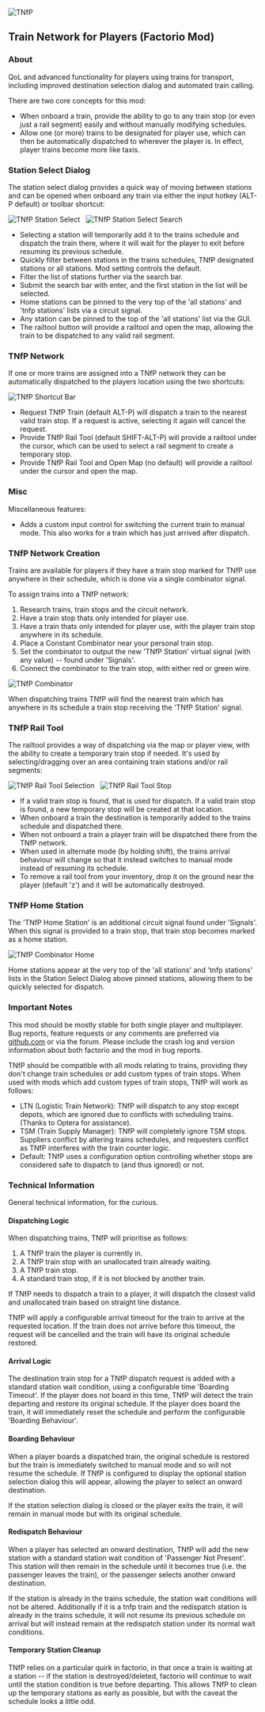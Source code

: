 ![TNfP](https://leehuk.github.io/factorio-tnfp/docs/images/tnfp-logo.png)
## Train Network for Players (Factorio Mod)

### About
QoL and advanced functionality for players using trains for transport, including improved destination selection dialog and automated train calling.

There are two core concepts for this mod:

* When onboard a train, provide the ability to go to any train stop (or even just a rail segment) easily and without manually modifying schedules.
* Allow one (or more) trains to be designated for player use, which can then be automatically dispatched to wherever the player is.  In effect, player trains become more like taxis.

### Station Select Dialog
The station select dialog provides a quick way of moving between stations and can be opened when onboard any train via either the input hotkey (ALT-P default) or toolbar shortcut:

![TNfP Station Select](https://leehuk.github.io/factorio-tnfp/docs/images/tnfp-screenshot-stationselect.jpg)
&nbsp;
![TNfP Station Select Search](https://leehuk.github.io/factorio-tnfp/docs/images/tnfp-screenshot-stationselect-search.jpg)

* Selecting a station will temporarily add it to the trains schedule and dispatch the train there, where it will wait for the player to exit before resuming its previous schedule.
* Quickly filter between stations in the trains schedules, TNfP designated stations or all stations.  Mod setting controls the default.
* Filter the list of stations further via the search bar.
* Submit the search bar with enter, and the first station in the list will be selected.
* Home stations can be pinned to the very top of the 'all stations' and 'tnfp stations' lists via a circuit signal.
* Any station can be pinned to the top of the 'all stations' list via the GUI.
* The railtool button will provide a railtool and open the map, allowing the train to be dispatched to any valid rail segment.

### TNfP Network
If one or more trains are assigned into a TNfP network they can be automatically dispatched to the players location using the two shortcuts:

![TNfP Shortcut Bar](https://leehuk.github.io/factorio-tnfp/docs/images/tnfp-screenshot-shortcutbar.jpg)

* Request TNfP Train (default ALT-P) will dispatch a train to the nearest valid train stop.  If a request is active, selecting it again will cancel the request.
* Provide TNfP Rail Tool (default SHIFT-ALT-P) will provide a railtool under the cursor, which can be used to select a rail segment to create a temporary stop.
* Provide TNfP Rail Tool and Open Map (no default) will provide a railtool under the cursor and open the map.

### Misc
Miscellaneous features:

* Adds a custom input control for switching the current train to manual mode.  This also works for a train which has just arrived after dispatch.

### TNfP Network Creation
Trains are available for players if they have a train stop marked for TNfP use anywhere in their schedule, which is done via a single combinator signal.

To assign trains into a TNfP network:
1. Research trains, train stops and the circuit network.
1. Have a train stop thats only intended for player use.
1. Have a train thats only intended for player use, with the player train stop anywhere in its schedule.
1. Place a Constant Combinator near your personal train stop.
1. Set the combinator to output the new 'TNfP Station' virtual signal (with any value) -- found under 'Signals'.
1. Connect the combinator to the train stop, with either red or green wire.

![TNfP Combinator](https://leehuk.github.io/factorio-tnfp/docs/images/tnfp-screenshot-combinator.jpg)

When dispatching trains TNfP will find the nearest train which has anywhere in its schedule a train stop receiving the 'TNfP Station' signal.

### TNfP Rail Tool
The railtool provides a way of dispatching via the map or player view, with the ability to create a temporary train stop if needed.  It's used by selecting/dragging over an area containing train stations and/or rail segments:

![TNfP Rail Tool Selection](https://leehuk.github.io/factorio-tnfp/docs/images/tnfp-screenshot-railtool-selection.jpg)
&nbsp;
![TNfP Rail Tool Stop](https://leehuk.github.io/factorio-tnfp/docs/images/tnfp-screenshot-railtool-station.jpg)

* If a valid train stop is found, that is used for dispatch.  If a valid train stop is found, a new temporary stop will be created at that location.
* When onboard a train the destination is temporarily added to the trains schedule and dispatched there.
* When not onboard a train a player train will be dispatched there from the TNfP network.
* When used in alternate mode (by holding shift), the trains arrival behaviour will change so that it instead switches to manual mode instead of resuming its schedule.
* To remove a rail tool from your inventory, drop it on the ground near the player (default 'z') and it will be automatically destroyed.

### TNfP Home Station
The 'TNfP Home Station' is an additional circuit signal found under 'Signals'.  When this signal is provided to a train stop, that train stop becomes marked as a home station.

![TNfP Combinator Home](https://leehuk.github.io/factorio-tnfp/docs/images/tnfp-screenshot-combinator-home.jpg)

Home stations appear at the very top of the 'all stations' and 'tnfp stations' lists in the Station Select Dialog above pinned stations, allowing them to be quickly selected for dispatch.

### Important Notes
This mod should be mostly stable for both single player and multiplayer.  Bug reports, feature requests or any comments are preferred via [github.com](https://github.com/leehuk/factorio-tnfp/) or via the forum.  Please include the crash log and version information about both factorio and the mod in bug reports.

TNfP should be compatible with all mods relating to trains, providing they don't change train schedules or add custom types of train stops.  When used with mods which add custom types of train stops, TNfP will work as follows:

* LTN (Logistic Train Network): TNfP will dispatch to any stop except depots, which are ignored due to conflicts with scheduling trains.  (Thanks to Optera for assistance).
* TSM (Train Supply Manager): TNfP will completely ignore TSM stops.  Suppliers conflict by altering trains schedules, and requesters conflict as TNfP interferes with the train counter logic.
* Default: TNfP uses a configuration option controlling whether stops are considered safe to dispatch to (and thus ignored) or not.

### Technical Information

General technical information, for the curious.

#### Dispatching Logic

When dispatching trains, TNfP will prioritise as follows:

1. A TNfP train the player is currently in.
1. A TNfP train stop with an unallocated train already waiting.
1. A TNfP train stop.
1. A standard train stop, if it is not blocked by another train.

If TNfP needs to dispatch a train to a player, it will dispatch the closest valid and unallocated train based on straight line distance.

TNfP will apply a configurable arrival timeout for the train to arrive at the requested location.  If the train does not arrive before this timeout, the request will be cancelled and the train will have its original schedule restored.

#### Arrival Logic

The destination train stop for a TNfP dispatch request is added with a standard station wait condition, using a configurable time 'Boarding Timeout'.  If the player does not board in this time, TNfP will detect the train departing and restore its original schedule.  If the player does board the train, it will immediately reset the schedule and perform the configurable 'Boarding Behaviour'.

#### Boarding Behaviour

When a player boards a dispatched train, the original schedule is restored but the train is immediately switched to manual mode and so will not resume the schedule.  If TNfP is configured to display the optional station selection dialog this will appear, allowing the player to select an onward destination.

If the station selection dialog is closed or the player exits the train, it will remain in manual mode but with its original schedule.

#### Redispatch Behaviour

When a player has selected an onward destination, TNfP will add the new station with a standard station wait condition of 'Passenger Not Present'.  This station will then remain in the schedule until it becomes true (i.e. the passenger leaves the train), or the passenger selects another onward destination.

If the station is already in the trains schedule, the station wait conditions will not be altered.  Additionally if it is a tnfp train and the redispatch station is already in the trains schedule, it will not resume its previous schedule on arrival but will instead remain at the redispatch station under its normal wait conditions.

#### Temporary Station Cleanup

TNfP relies on a particular quirk in factorio, in that once a train is waiting at a station -- if the station is destroyed/deleted, factorio will continue to wait until the station condition is true before departing.  This allows TNfP to clean up the temporary stations as early as possible, but with the caveat the schedule looks a little odd.